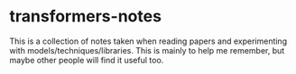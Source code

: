 # transformers-notes

This is a collection of notes taken when reading papers and experimenting with models/techniques/libraries.  This is mainly to help me remember, but maybe other people will find it useful too.  
